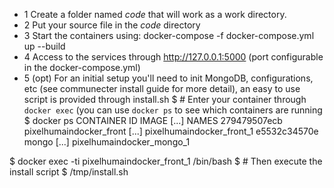 * 1 Create a folder named *code* that will work as a work directory.
* 2 Put your source file in the *code* directory
* 3 Start the containers using:
    docker-compose -f docker-compose.yml  up --build
* 4 Access to the services through http://127.0.0.1:5000 (port configurable in the docker-compose.yml)
* 5 (opt) For an initial setup you'll need to init MongoDB, configurations, etc (see communecter install guide for more detail), an easy to use script is provided through install.sh
$ # Enter your container through `docker exec` (you can use `docker ps` to see which containers are running
$ docker ps
CONTAINER ID        IMAGE                     [...] NAMES
279479507ecb        pixelhumaindocker_front   [...] pixelhumaindocker_front_1
e5532c34570e        mongo                     [...] pixelhumaindocker_mongo_1

$ docker exec -ti pixelhumaindocker_front_1 /bin/bash
$ # Then execute the install script
$ /tmp/install.sh
